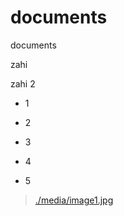 documents
=========

documents

zahi

zahi 2

-   1

-   2

-   3

-   4

-   5

>   [./media/image1.jpg](./media/image1.jpg)
